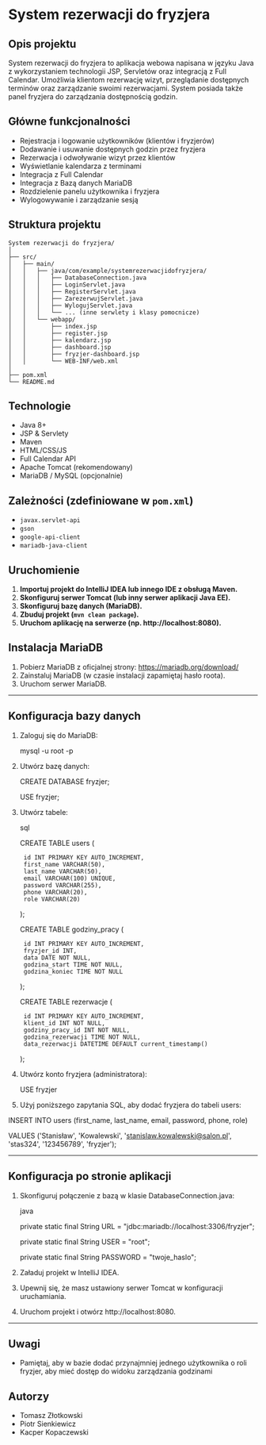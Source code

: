 # System rezerwacji do fryzjera

##  Opis projektu

System rezerwacji do fryzjera to aplikacja webowa napisana w języku Java z wykorzystaniem technologii JSP, Servletów oraz integracją z Full Calendar. Umożliwia klientom rezerwację wizyt, przeglądanie dostępnych terminów oraz zarządzanie swoimi rezerwacjami. System posiada także panel fryzjera do zarządzania dostępnością godzin.

##  Główne funkcjonalności

- Rejestracja i logowanie użytkowników (klientów i fryzjerów)
- Dodawanie i usuwanie dostępnych godzin przez fryzjera
- Rezerwacja i odwoływanie wizyt przez klientów
- Wyświetlanie kalendarza z terminami
- Integracja z Full Calendar
- Integracja z Bazą danych MariaDB
- Rozdzielenie panelu użytkownika i fryzjera
- Wylogowywanie i zarządzanie sesją

##  Struktura projektu

```
System rezerwacji do fryzjera/
│
├── src/
│   ├── main/
│   │   ├── java/com/example/systemrezerwacjidofryzjera/
│   │   │   ├── DatabaseConnection.java
│   │   │   ├── LoginServlet.java
│   │   │   ├── RegisterServlet.java
│   │   │   ├── ZarezerwujServlet.java
│   │   │   ├── WylogujServlet.java
│   │   │   └── ... (inne serwlety i klasy pomocnicze)
│   │   └── webapp/
│   │       ├── index.jsp
│   │       ├── register.jsp
│   │       ├── kalendarz.jsp
│   │       ├── dashboard.jsp
│   │       ├── fryzjer-dashboard.jsp
│   │       └── WEB-INF/web.xml
│
├── pom.xml
└── README.md
```

##  Technologie

- Java 8+
- JSP & Servlety
- Maven
- HTML/CSS/JS
- Full Calendar API
- Apache Tomcat (rekomendowany)
- MariaDB / MySQL (opcjonalnie)

##  Zależności (zdefiniowane w `pom.xml`)

- `javax.servlet-api`
- `gson`
- `google-api-client`
- `mariadb-java-client`

##  Uruchomienie

1. **Importuj projekt do IntelliJ IDEA lub innego IDE z obsługą Maven.**
2. **Skonfiguruj serwer Tomcat (lub inny serwer aplikacji Java EE).**
3. **Skonfiguruj bazę danych (MariaDB).**
4. **Zbuduj projekt (`mvn clean package`).**
5. **Uruchom aplikację na serwerze (np. http://localhost:8080).**


##  Instalacja MariaDB

1. Pobierz MariaDB z oficjalnej strony: https://mariadb.org/download/
2. Zainstaluj MariaDB (w czasie instalacji zapamiętaj hasło roota).
3. Uruchom serwer MariaDB.

---

##  Konfiguracja bazy danych

1. Zaloguj się do MariaDB:

    mysql -u root -p
    

2. Utwórz bazę danych:

    CREATE DATABASE fryzjer;
   
    USE fryzjer;
    
3. Utwórz tabele:

    sql
   
    CREATE TABLE users (
   
        id INT PRIMARY KEY AUTO_INCREMENT,
        first_name VARCHAR(50),
        last_name VARCHAR(50),
        email VARCHAR(100) UNIQUE,
        password VARCHAR(255),
        phone VARCHAR(20),
        role VARCHAR(20)
    );

    CREATE TABLE godziny_pracy (
   
        id INT PRIMARY KEY AUTO_INCREMENT,
        fryzjer_id INT,
        data DATE NOT NULL,
        godzina_start TIME NOT NULL,
        godzina_koniec TIME NOT NULL
    );

    CREATE TABLE rezerwacje (
   
        id INT PRIMARY KEY AUTO_INCREMENT,
        klient_id INT NOT NULL,
        godziny_pracy_id INT NOT NULL,
        godzina_rezerwacji TIME NOT NULL,
        data_rezerwacji DATETIME DEFAULT current_timestamp()
    );
   
4. Utwórz konto fryzjera (administratora):

    USE fryzjer
   
5. Użyj poniższego zapytania SQL, aby dodać fryzjera do tabeli users:

INSERT INTO users (first_name, last_name, email, password, phone, role)

VALUES ('Stanisław', 'Kowalewski', 'stanislaw.kowalewski@salon.pl', 'stas324', '123456789', 'fryzjer');

---

##  Konfiguracja po stronie aplikacji

1. Skonfiguruj połączenie z bazą w klasie DatabaseConnection.java:

    java
   
    private static final String URL = "jdbc:mariadb://localhost:3306/fryzjer";
   
    private static final String USER = "root";
   
    private static final String PASSWORD = "twoje_haslo";
    

3. Załaduj projekt w IntelliJ IDEA.
4. Upewnij się, że masz ustawiony serwer Tomcat w konfiguracji uruchamiania.
5. Uruchom projekt i otwórz http://localhost:8080.

---

##  Uwagi

- Pamiętaj, aby w bazie dodać przynajmniej jednego użytkownika o roli fryzjer, aby mieć dostęp do widoku zarządzania godzinami 



##  Autorzy

- Tomasz Złotkowski  
- Piotr Sienkiewicz  
- Kacper Kopaczewski

